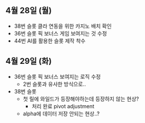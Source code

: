 
## 4월 28일 (월)

- 38번 슬롯 클라 연동을 위한 카지노 배치 확인
- 36번 슬롯 픽 보너스 게임 보여지는 것 수정
- 44번 AI를 활용한 슬롯 제작 착수

## 4월 29일 (화)

- 36번 슬롯 픽 보너스 보여지는 로직 수정
	- 2번 슬롯과 유사한 방식으로..
- 38번 슬롯
	- 첫 릴에 와일드가 등장해야하는데 등장하지 않는 현상?
		- 처리 완료 pivot adjustment
	- alpha에 데이터 저장 안되는 현상..?